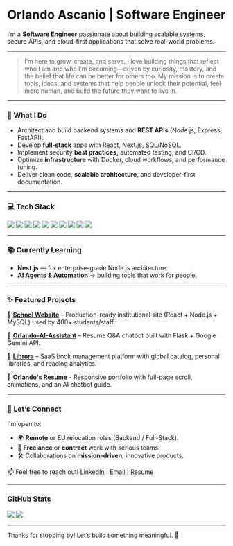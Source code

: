 # Orlando Ascanio | Software Engineer 


I’m a **Software Engineer** passionate about building scalable systems, secure APIs, and cloud-first applications that solve real-world problems.

---

> I’m here to grow, create, and serve.
> I love building things that reflect who I am and who I’m becoming—driven by curiosity, mastery, and the belief that life can be better for others too.
> My mission is to create tools, ideas, and systems that help people unlock their potential, feel more human, and build the future they want to live in.

---

### 🔧 What I Do
- Architect and build backend systems and **REST APIs** (Node.js, Express, FastAPI).
- Develop **full-stack** apps with React, Next.js, SQL/NoSQL.
- Implement security **best practices,** automated testing, and CI/CD.
- Optimize **infrastructure** with Docker, cloud workflows, and performance tuning.
- Deliver clean code, **scalable architecture,** and developer-first documentation.

---

### 💻 Tech Stack
<span>
  <img src="https://img.shields.io/badge/javascript-%23323330.svg?style=for-the-badge&logo=javascript&logoColor=%23F7DF1E"> 
  <img src="https://img.shields.io/badge/python-3670A0?style=for-the-badge&logo=python&logoColor=ffdd54"> 
  <img src="https://img.shields.io/badge/typescript-%23007ACC.svg?style=for-the-badge&logo=typescript&logoColor=white"> 
  <img src="https://img.shields.io/badge/express.js-%23404d59.svg?style=for-the-badge&logo=express&logoColor=%2361DAFB"> 
  <img src="https://img.shields.io/badge/fastapi-005571?style=for-the-badge&logo=fastapi"> 
  <img src="https://img.shields.io/badge/node.js-6DA55F?style=for-the-badge&logo=node.js&logoColor=white"> 
  <img src="https://img.shields.io/badge/react-%2320232a.svg?style=for-the-badge&logo=react&logoColor=%2361DAFB"> 
  <img src="https://img.shields.io/badge/next.js-black?style=for-the-badge&logo=next.js&logoColor=white"> 
  <img src="https://img.shields.io/badge/docker-%230db7ed.svg?style=for-the-badge&logo=docker&logoColor=white"> 
  <img src="https://img.shields.io/badge/git-%23F05033.svg?style=for-the-badge&logo=git&logoColor=white">
</span>

---

### 📚 Currently Learning
-  **Nest.js** — for enterprise-grade Node.js architecture.
-  **AI Agents & Automation** → building tools that work for people.

---

### ✨ Featured Projects
🔹 **[School Website](https://github.com/Gojer16/PaginaEscuela)** – Production-ready institutional site (React + Node.js + MySQL) used by 400+ students/staff.

🔹 **[Orlando-AI-Assistant](https://github.com/Gojer16/Orlando-AI-Assistant)** – Resume Q&A chatbot built with Flask + Google Gemini API.

🔹 **[Librora](https://github.com/Gojer16/Librora)** – SaaS book management platform with global catalog, personal libraries, and reading analytics.

🔹 **[Orlando's Resume](https://github.com/Gojer16/Personal-Resume)** - Responsive portfolio with full-page scroll, animations, and an AI chatbot guide.

---

### 🤝 Let’s Connect
I'm open to:
- 🌍 **Remote** or EU relocation roles (Backend / Full-Stack).
- 🧩 **Freelance** or **contract** work with serious teams.
- 🛠 Collaborations on **mission-driven**, innovative products.

📫 Feel free to reach out!
[LinkedIn](https://www.linkedin.com/in/orlando-ascanio-dev) | [Email](mailto:gojer@naver.com) | [Resume](http://react-basic-resume.vercel.app)

---

### GitHub Stats
[![](https://github-readme-stats.vercel.app/api?username=gojer16&show_icons=true&theme=tokyonight&hide_border=true&locale=en)](https://github.com/gojer16)
[![](https://github-readme-streak-stats.herokuapp.com/?user=gojer16&theme=material-palenight)](https://github.com/gojer16)

---

Thanks for stopping by! Let’s build something meaningful. 🙌
